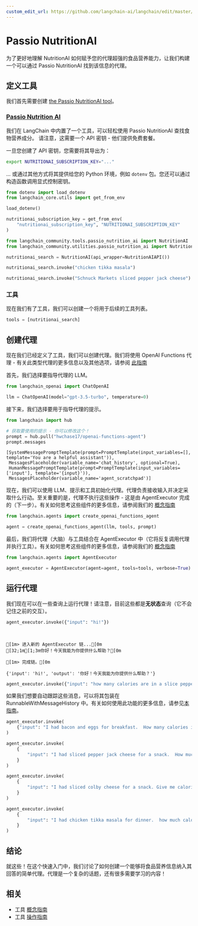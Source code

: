 ```yaml
---
custom_edit_url: https://github.com/langchain-ai/langchain/edit/master/docs/docs/integrations/tools/passio_nutrition_ai.ipynb
---
```


# Passio NutritionAI

为了更好地理解 NutritionAI 如何赋予您的代理超强的食品营养能力，让我们构建一个可以通过 Passio NutritionAI 找到该信息的代理。

## 定义工具

我们首先需要创建 [the Passio NutritionAI tool](/docs/integrations/tools/passio_nutrition_ai)。

### [Passio Nutrition AI](/docs/integrations/tools/passio_nutrition_ai)

我们在 LangChain 中内置了一个工具，可以轻松使用 Passio NutritionAI 查找食物营养成分。
请注意，这需要一个 API 密钥 - 他们提供免费套餐。

一旦您创建了 API 密钥，您需要将其导出为：

```bash
export NUTRITIONAI_SUBSCRIPTION_KEY="..."
```

... 或通过其他方式将其提供给您的 Python 环境，例如 `dotenv` 包。您还可以通过构造函数调用显式控制密钥。


```python
from dotenv import load_dotenv
from langchain_core.utils import get_from_env

load_dotenv()

nutritionai_subscription_key = get_from_env(
    "nutritionai_subscription_key", "NUTRITIONAI_SUBSCRIPTION_KEY"
)
```


```python
from langchain_community.tools.passio_nutrition_ai import NutritionAI
from langchain_community.utilities.passio_nutrition_ai import NutritionAIAPI
```


```python
nutritionai_search = NutritionAI(api_wrapper=NutritionAIAPI())
```


```python
nutritionai_search.invoke("chicken tikka masala")
```


```python
nutritionai_search.invoke("Schnuck Markets sliced pepper jack cheese")
```

### 工具

现在我们有了工具，我们可以创建一个将用于后续的工具列表。


```python
tools = [nutritionai_search]
```

## 创建代理

现在我们已经定义了工具，我们可以创建代理。我们将使用 OpenAI Functions 代理 - 有关此类型代理的更多信息以及其他选项，请参阅 [此指南](/docs/concepts#agents)

首先，我们选择要指导代理的 LLM。

```python
from langchain_openai import ChatOpenAI

llm = ChatOpenAI(model="gpt-3.5-turbo", temperature=0)
```

接下来，我们选择要用于指导代理的提示。

```python
from langchain import hub

# 获取要使用的提示 - 你可以修改这个！
prompt = hub.pull("hwchase17/openai-functions-agent")
prompt.messages
```

```output
[SystemMessagePromptTemplate(prompt=PromptTemplate(input_variables=[], template='You are a helpful assistant')),
 MessagesPlaceholder(variable_name='chat_history', optional=True),
 HumanMessagePromptTemplate(prompt=PromptTemplate(input_variables=['input'], template='{input}')),
 MessagesPlaceholder(variable_name='agent_scratchpad')]
```

现在，我们可以使用 LLM、提示和工具初始化代理。代理负责接收输入并决定采取什么行动。至关重要的是，代理不执行这些操作 - 这是由 AgentExecutor 完成的（下一步）。有关如何思考这些组件的更多信息，请参阅我们的 [概念指南](/docs/concepts#agents)

```python
from langchain.agents import create_openai_functions_agent

agent = create_openai_functions_agent(llm, tools, prompt)
```

最后，我们将代理（大脑）与工具结合在 AgentExecutor 中（它将反复调用代理并执行工具）。有关如何思考这些组件的更多信息，请参阅我们的 [概念指南](/docs/concepts#agents)

```python
from langchain.agents import AgentExecutor

agent_executor = AgentExecutor(agent=agent, tools=tools, verbose=True)
```

## 运行代理

我们现在可以在一些查询上运行代理！请注意，目前这些都是**无状态**查询（它不会记住之前的交互）。

```python
agent_executor.invoke({"input": "hi!"})
```
```output


[1m> 进入新的 AgentExecutor 链...[0m
[32;1m[1;3m你好！今天我能为你提供什么帮助？[0m

[1m> 完成链。[0m
```


```output
{'input': 'hi!', 'output': '你好！今天我能为你提供什么帮助？'}
```



```python
agent_executor.invoke({"input": "how many calories are in a slice pepperoni pizza?"})
```

如果我们想要自动跟踪这些消息，可以将其包装在 RunnableWithMessageHistory 中。有关如何使用此功能的更多信息，请参见[本指南](/docs/how_to/message_history)。

```python
agent_executor.invoke(
    {"input": "I had bacon and eggs for breakfast.  How many calories is that?"}
)
```


```python
agent_executor.invoke(
    {
        "input": "I had sliced pepper jack cheese for a snack.  How much protein did I have?"
    }
)
```


```python
agent_executor.invoke(
    {
        "input": "I had sliced colby cheese for a snack. Give me calories for this Schnuck Markets product."
    }
)
```


```python
agent_executor.invoke(
    {
        "input": "I had chicken tikka masala for dinner.  how much calories, protein, and fat did I have with default quantity?"
    }
)
```

## 结论

就这些！在这个快速入门中，我们讨论了如何创建一个能够将食品营养信息纳入其回答的简单代理。代理是一个复杂的话题，还有很多需要学习的内容！

## 相关

- 工具 [概念指南](/docs/concepts/#tools)
- 工具 [操作指南](/docs/how_to/#tools)